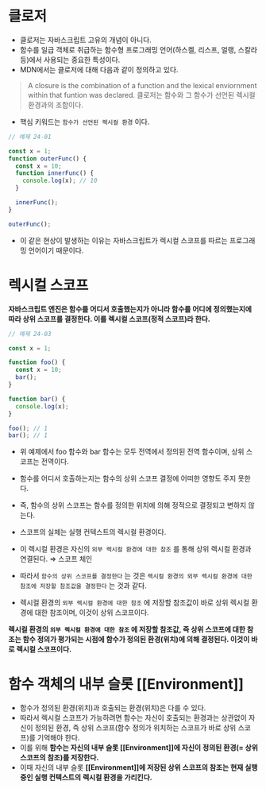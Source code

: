 # 클로저

- 클로저는 자바스크립트 고유의 개념이 아니다.
- 함수를 일급 객체로 취급하는 함수형 프로그래밍 언어(하스켈, 리스프, 얼랭, 스칼라 등)에서 사용되는 중요한 특성이다.
- MDN에서는 클로저에 대해 다음과 같이 정의하고 있다.

> A closure is the combination of a function and the lexical enviornment within that funtion was declared.
> 클로저는 함수와 그 함수가 선언된 렉시컬 환경과의 조합이다.

- 핵심 키워드는 `함수가 선언된 렉시컬 환경` 이다.

```jsx
// 예제 24-01

const x = 1;
function outerFunc() {
  const x = 10;
  function innerFunc() {
    console.log(x); // 10
  }

  innerFunc();
}

outerFunc();
```

- 이 같은 현상이 발생하는 이유는 자바스크립트가 렉시컬 스코프를 따르는 프로그래밍 언어이기 때문이다.

# 렉시컬 스코프

**자바스크립트 엔진은 함수를 어디서 호출했는지가 아니라 함수를 어디에 정의했는지에 따라 상위 스코프를 결정한다. 이를 렉시컬 스코프(정적 스코프)라 한다.**

```jsx
// 예제 24-03

const x = 1;

function foo() {
  const x = 10;
  bar();
}

function bar() {
  console.log(x);
}

foo(); // 1
bar(); // 1
```

- 위 예제에서 foo 함수와 bar 함수는 모두 전역에서 정의된 전역 함수이며, 상위 스코프는 전역이다.

- 함수를 어디서 호출하는지는 함수의 상위 스코프 결정에 어떠한 영향도 주지 못한다.
- 즉, 함수의 상위 스코프는 함수를 정의한 위치에 의해 정적으로 결정되고 변하지 않는다.

- 스코프의 실체는 실행 컨텍스트의 렉시컬 환경이다.
- 이 렉시컬 환경은 자신의 `외부 렉시컬 환경에 대한 참조` 를 통해 상위 렉시컬 환경과 연결된다. ⇒ 스코프 체인
- 따라서 `함수의 상위 스코프를 결정한다` 는 것은 `렉시컬 환경의 외부 렉시컬 환경에 대한 참조에 저장할 참조값을 결정한다` 는 것과 같다.
- 렉시컬 환경의 `외부 렉시컬 환경에 대한 참조` 에 저장할 참조값이 바로 상위 렉시컬 환경에 대한 참조이며, 이것이 상위 스코프이다.

**렉시컬 환경의 `외부 렉시컬 환경에 대한 참조` 에 저장할 참조값, 즉 상위 스코프에 대한 참조는 함수 정의가 평가되는 시점에 함수가 정의된 환경(위치)에 의해 결정된다. 이것이 바로 렉시컬 스코프이다.**

# 함수 객체의 내부 슬롯 [[Environment]]

- 함수가 정의된 환경(위치)과 호출되는 환경(위치)은 다를 수 있다.
- 따라서 렉시컬 스코프가 가능하려면 함수는 자신이 호출되는 환경과는 상관없이 자신이 정의된 환경, 즉 상위 스코프(함수 정의가 위치하는 스코프가 바로 상위 스코프)를 기억해야 한다.
- 이를 위해 **함수는 자신의 내부 슬롯 [[Environment]]에 자신이 정의된 환경(= 상위 스코프의 참조)를 저장한다.**
- 이때 자신의 내부 슬롯 **[[Environment]]에 저장된 상위 스코프의 참조는 현재 실행 중인 실행 컨텍스트의 렉시컬 환경을 가리킨다.**
